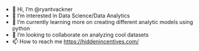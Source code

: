 - 👋 Hi, I’m @ryantvackner
- 👀 I’m interested in Data Science/Data Analytics
- 🌱 I’m currently learning more on creating different analytic models using python
- 💞️ I’m looking to collaborate on analyzing cool datasets
- 📫 How to reach me https://hiddenincentives.com/

<!---
ryantvackner/ryantvackner is a ✨ special ✨ repository because its `README.md` (this file) appears on your GitHub profile.
You can click the Preview link to take a look at your changes.
--->
